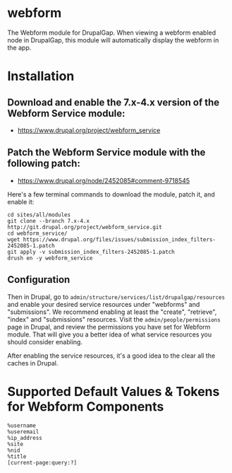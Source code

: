 webform
=======

The Webform module for DrupalGap. When viewing a webform enabled node in
DrupalGap, this module will automatically display the webform in the app.

Installation
============

## Download and enable the 7.x-4.x version of the Webform Service module:

- https://www.drupal.org/project/webform_service

## Patch the Webform Service module with the following patch:

- https://www.drupal.org/node/2452085#comment-9718545

Here's a few terminal commands to download the module, patch it, and enable it:

```
cd sites/all/modules
git clone --branch 7.x-4.x http://git.drupal.org/project/webform_service.git
cd webform_service/
wget https://www.drupal.org/files/issues/submission_index_filters-2452085-1.patch
git apply -v submission_index_filters-2452085-1.patch
drush en -y webform_service
```

## Configuration

Then in Drupal, go to `admin/structure/services/list/drupalgap/resources` and enable
   your desired service resources under "webforms" and "submissions". We recommend
   enabling at least the "create", "retrieve", "index" and "submissions"
   resources. Visit the `admin/people/permissions` page in Drupal, and review
   the permissions you have set for Webform module. That will give you a better
   idea of what service resources you should consider enabling.

After enabling the service resources, it's a good idea to the clear all the
   caches in Drupal.

# Supported Default Values & Tokens for Webform Components

```
%username
%useremail
%ip_address
%site
%nid
%title
[current-page:query:?]
```

